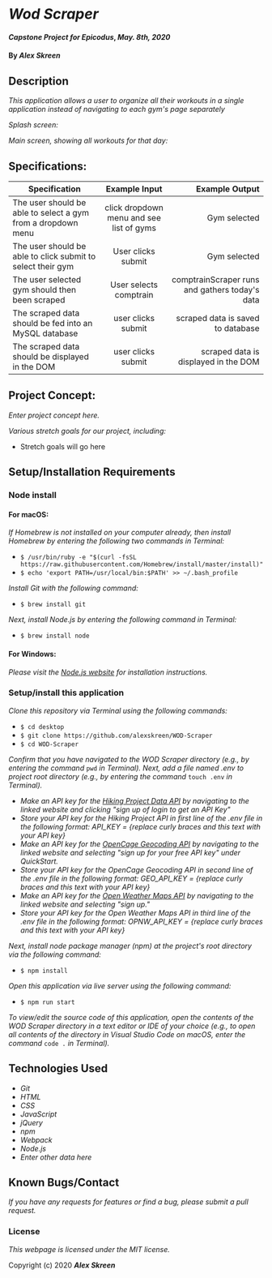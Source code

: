 # _Wod Scraper_

#### _Capstone Project for Epicodus_, _May. 8th, 2020_

#### By _**Alex Skreen**_

## Description

_This application allows a user to organize all their workouts in a single application instead of navigating to each gym's page separately_

_Splash screen:_


_Main screen, showing all workouts for that day:_



## Specifications:

| Specification | Example Input | Example Output |
| ------------- |:-------------:| -------------------:|
| The user should be able to select a gym from a dropdown menu|click dropdown menu and see list of gyms| Gym selected|
| The user should be able to click submit to select their gym|User clicks submit| Gym selected|
| The user selected gym should then been scraped|User selects comptrain| comptrainScraper runs and gathers today's data|
| The scraped data should be fed into an MySQL database |user clicks submit| scraped data is saved to database|
| The scraped data should be displayed in the DOM |user clicks submit| scraped data is displayed in the DOM|

## Project Concept:

_Enter project concept here._

_Various stretch goals for our project, including:_
* Stretch goals will go here

## Setup/Installation Requirements

### Node install

#### For macOS:
_If Homebrew is not installed on your computer already, then install Homebrew by entering the following two commands in Terminal:_
* ``$ /usr/bin/ruby -e "$(curl -fsSL https://raw.githubusercontent.com/Homebrew/install/master/install)"``
* ``$ echo 'export PATH=/usr/local/bin:$PATH' >> ~/.bash_profile``

_Install Git with the following command:_
* ``$ brew install git``

_Next, install Node.js by entering the following command in Terminal:_
* ``$ brew install node``

#### For Windows:
_Please visit the [Node.js website](https://nodejs.org/en/download/) for installation instructions._

### Setup/install this application

_Clone this repository via Terminal using the following commands:_
* ``$ cd desktop``
* ``$ git clone https://github.com/alexskreen/WOD-Scraper``
* ``$ cd WOD-Scraper``

_Confirm that you have navigated to the WOD Scraper directory (e.g., by entering the command_ ``pwd`` _in Terminal). Next, add a file named .env to project root directory (e.g., by entering the command_ ``touch .env`` _in Terminal)._
* _Make an API key for the [Hiking Project Data API](https://www.hikingproject.com/data) by navigating to the linked website and clicking "sign up of login to get an API Key"_
* _Store your API key for the Hiking Project API in first line of the .env file in the following format: API_KEY = {replace curly braces and this text with your API key}_
* _Make an API key for the [OpenCage Geocoding API](https://opencagedata.com/api) by navigating to the linked website and selecting "sign up for your free API key" under QuickStart._
* _Store your API key for the OpenCage Geocoding API in second line of the .env file in the following format: GEO_API_KEY = {replace curly braces and this text with your API key}_
* _Make an API key for the [Open Weather Maps API](https://openweathermap.org/api) by navigating to the linked website and selecting "sign up."_
* _Store your API key for the Open Weather Maps API in third line of the .env file in the following format: OPNW_API_KEY = {replace curly braces and this text with your API key}_

_Next, install node package manager (npm) at the project's root directory via the following command:_
* ``$ npm install``

_Open this application via live server using the following command:_
* ``$ npm run start``

_To view/edit the source code of this application, open the contents of the WOD Scraper directory in a text editor or IDE of your choice (e.g., to open all contents of the directory in Visual Studio Code on macOS, enter the command_ ``code .`` _in Terminal)._

## Technologies Used
* _Git_
* _HTML_
* _CSS_
* _JavaScript_ 
* _jQuery_ 
* _npm_ 
* _Webpack_ 
* _Node.js_
* _Enter other data here_

## Known Bugs/Contact

_If you have any requests for features or find a bug, please submit a pull request._

### License

*This webpage is licensed under the MIT license.*

Copyright (c) 2020 **_Alex Skreen_**